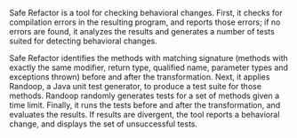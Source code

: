 Safe Refactor is a tool for checking behavioral changes. First, it checks for compilation errors
in the resulting program, and reports those errors; if no errors are found, it analyzes the results 
and generates a number of tests suited for detecting behavioral changes.

Safe Refactor identifies the methods with matching signature (methods with exactly the same modifier, 
return type, qualified name, parameter types and exceptions thrown) before and after the transformation. 
Next, it applies Randoop, a Java unit test generator, to produce a test suite for those methods. 
Randoop randomly generates tests for a set of methods given a time limit. Finally, it runs the tests before 
and after the transformation, and evaluates the results. If results are divergent, the tool reports a
 behavioral change, and displays the set of unsuccessful tests.